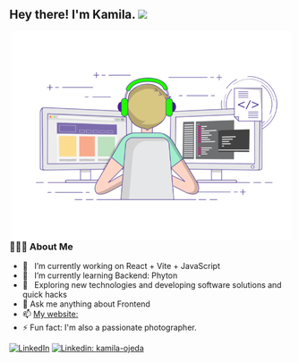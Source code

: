 <h2> Hey there! I'm Kamila. <img src="https://github.com/souvikguria98/souvikguria98/blob/master/Hi.gif" width="25"></h2>
<img align="right" alt="GIF" src="https://raw.githubusercontent.com/devSouvik/devSouvik/master/gif3.gif" width="500"/>

<h3> 👨🏻‍💻 About Me </h3>

- 🔭 &nbsp; I’m currently working on React + Vite + JavaScript
- 🌱 &nbsp; I’m currently learning Backend: Phyton
- 🤔 &nbsp; Exploring new technologies and developing software solutions and quick hacks
- 💬 Ask me anything about Frontend
- 📫 [My website:](https://linktr.ee/kamojeda)
- ⚡ Fun fact:  I'm also a passionate photographer.

[![LinkedIn](https://img.shields.io/badge/LinkedIn-Mi%20perfil-white?logo=linkedin&logoColor=white&logoWidth=22)](https://www.linkedin.com/in/kamila-ojeda/)
[![Linkedin: kamila-ojeda](https://img.shields.io/badge/-kamila--ojeda-blue?style=flat&logo=Linkedin&logoColor=white&link=https://www.linkedin.com/in/kamila-ojeda/)](https://www.linkedin.com/in/kamila-ojeda/)
